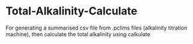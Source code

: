 # Total-Alkalinity-Calculate
For generating a summarised csv file from .pclims files (alkalinity titration machine), then calculate the total alkalinity using calkulate
